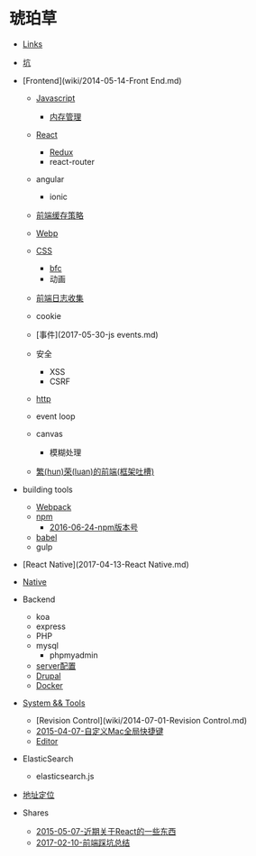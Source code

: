 # 琥珀草

* [Links](wiki/2014-05-14-Links.md)
* [坑](wiki/2015-03-08-坑.md)

* [Frontend](wiki/2014-05-14-Front End.md)
  * [Javascript](wiki/2014-05-14-Javascript.md)
    * [内存管理](blog/2017-02-21-Javascript内存管理.md)
  * [React](wiki/2017-05-27-React.md)
    * [Redux](blog/2016-03-23-redux.md)
    * react-router
  * angular
    * ionic

  * [前端缓存策略](blog/2016-02-24-前端缓存策略.md)
  * [Webp](blog/2016-04-28-webp.md)
  * [CSS](2017-05-30-css.md)
    * [bfc](blog/2016-04-05-bfc.md)
    * 动画
  * [前端日志收集](blog/2016-08-01-前端日志收集.md)
  * cookie
  * [事件](2017-05-30-js events.md)
  * 安全
    * XSS
    * CSRF
  * [http](2017-05-26-http.md)
  * event loop
  * canvas
    * 模糊处理
  * [繁(hun)荣(luan)的前端(框架吐槽)](blog/2017-01-06-frameworks.md)

* building tools
  * [Webpack](blog/2016-02-26-webpack.md)
  * [npm](2017-05-30-npm.md)
    * [2016-06-24-npm版本号](blog/2016-06-24-npm版本号.md)
  * [babel](2017-05-30-babel.md)
  * gulp

* [React Native](2017-04-13-React Native.md)

* [Native](2017-05-11-native.md)

* Backend
  * koa
  * express
  * PHP
  * mysql
    * phpmyadmin
  * [server配置](blog/2015-07-14-server配置.md)
  * [Drupal](wiki/2014-05-14-Drupal.md)
  * [Docker](wiki/2016-03-22-docker.md)

* [System && Tools](wiki/2014-09-13-System.md)
  * [Revision Control](wiki/2014-07-01-Revision Control.md)
  * [2015-04-07-自定义Mac全局快捷键](blog/2015-04-07-自定义Mac全局快捷键.md)
  * [Editor](wiki/2015-12-14-Editor.md)

* ElasticSearch
  * elasticsearch.js
* [地址定位](wiki/2016-02-26-地址定位.md)

* Shares
  * [2015-05-07-近期关于React的一些东西](blog/2015-05-07-近期关于React的一些东西.md)
  * [2017-02-10-前端踩坑总结](blog/2017-02-10-前端踩坑总结.md)
